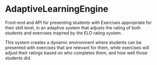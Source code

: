 # AdaptiveLearningEngine

Front-end and API for presenting students with Exercises appropriate for their skill level, in an adaptive system that adjusts the rating of both students and exercises inspired by the ELO rating system.

This system creates a dynamic environment where students can be presented with exercises that are relevant for them, while exercises will adjust their ratings based on who completes them, and how well those students did.
